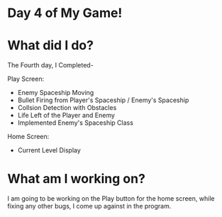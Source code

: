 # Day 4 of My Game!

# What did I do?

The Fourth day, I Completed-

Play Screen:

* Enemy Spaceship Moving
* Bullet Firing from Player's Spaceship / Enemy's Spaceship
* Collsion Detection with Obstacles
* Life Left of the Player and Enemy
* Implemented Enemy's Spaceship Class

Home Screen:
* Current Level Display

# What am I working on? 

I am going to be working on the Play button for the home screen, while fixing any other bugs, I come up against in the program.
